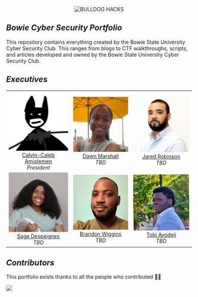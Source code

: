 <div style="text-align: center">
  <img src="https://capsule-render.vercel.app/api?type=waving&color=F8E2CF&height=250&section=header&text=BULLDOG%20HACKS&fontSize=75" alt="BULLDOG HACKS"/>
</div>

<h2 align="left"><i>Bowie Cyber Security Portfolio</i></h3>
This repository contains everything created by the Bowie State University Cyber Security Club. This ranges from blogs to CTF walkthroughs, scripts, and articles developed and owned by the Bowie State University Cyber Security Club.

<h2 align="left"><i>Executives</i></h3>
<table align="center" border="0">
  <tr>
    <td align="center"><img src="design assets/profile picture/Calvin-Caleb Amiolemen.jpg" alt="Calvin-Caleb Amiolemen" style="width:250px;height:auto;">
        <br><a href="https://www.linkedin.com/in/calvincaleb/">Calvin-Caleb Amiolemen</a>
        <br><i>President</i></td>
    <td align="center"><img src="design assets/profile picture/Dawn Marshall.jpg" alt="Dawn Marshall" style="width:250px;height:auto;">
        <br><a href="https://www.linkedin.com/in/dawnmarshall00/">Dawn Marshall</a>
        <br><i>TBD</i></td>
    <td align="center"><img src="design assets/profile picture/Jared Robinson.jpg" alt="Jared Robinson" style="width:250px;height:auto;">
        <br><a href="https://www.linkedin.com/in/jared-robinson1/">Jared Robinson</a>
        <br><i>TBD</i></td>
  </tr>
  <tr>
    <td align="center"><img src="design assets/profile picture/Sage Despeignes.jpg" alt="Sage Despeignes" style="width:250px;height:auto;">
        <br><a href="https://www.linkedin.com/in/sage-despeignes/">Sage Despeignes</a>
        <br><i>TBD</i></td>
    <td align="center"><img src="design assets/profile picture/Brandon Wiggins.jpg" alt="Brandon Wiggins" style="width:250px;height:auto;">
        <br><a href="https://www.linkedin.com/in/brandon-wiggins-812701193/">Brandon Wiggins</a>
        <br><i>TBD</i></td>
    <td align="center"><img src="design assets/profile picture/Tobi Ayodeji.jpg" alt="Tobi Ayodeji" style="width:250px;height:auto;">
        <br><a href="https://www.linkedin.com/in/tobi-ayodeji-9abb51265/">Tobi Ayodeji</a>
        <br><i>TBD</i></td>
  </tr>
</table>


<h2 align="left"><i>Contributors</i></h3>

<p>This portfolio exists thanks to all the people who contributed 💛🖤</p>
<a href="https://github.com/InternetBot/Bulldog-Hacks/graphs/contributors"><img src="https://contrib.rocks/image?repo=InternetBot/Bulldog-Hacks" /></a>
